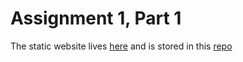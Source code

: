# Assignment 1, Part 1
The static website lives [here](https://vibrant-payne-0f0c4b.netlify.com/) and is stored in this [repo](https://github.com/guillemontecinos/dwd_week_1_exercise)
